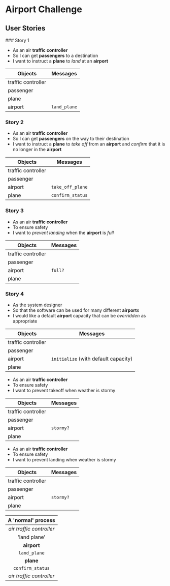 # Airport Challenge

## User Stories

### Story 1
* As an air **traffic controller** 
* So I can get **passengers** to a destination 
* I want to instruct a **plane** to _land_ at an **airport**  

|Objects            |Messages     |
|-------------------|-------------|
|traffic controller |             |
|passenger          |             |
|plane              |             |
|airport            |`land_plane` |

### Story 2
* As an air **traffic controller** 
* So I can get **passengers** on the way to their destination 
* I want to instruct a **plane** to _take off_ from an **airport** and _confirm_ that it is no longer in the **airport**  

|Objects            |Messages         |
|-------------------|-----------------|
|traffic controller |                 |
|passenger          |                 |
|airport            |`take_off_plane` |
|plane              |`confirm_status` |

### Story 3
* As an air **traffic controller** 
* To ensure safety 
* I want to _prevent landing_ when the **airport** is _full_  

|Objects            |Messages         |
|-------------------|-----------------|
|traffic controller |                 |
|passenger          |                 |
|airport            |`full?`          |
|plane              |                 |

### Story 4
* As the system designer
* So that the software can be used for many different **airport**s
* I would like a default **airport** capacity that can be _overridden_ as appropriate  

|Objects            |Messages                            |
|-------------------|------------------------------------|
|traffic controller |                                    |
|passenger          |                                    |
|airport            |`initialize` (with default capacity)|
|plane              |                                    |

* As an air **traffic controller** 
* To ensure safety 
* I want to prevent takeoff when weather is stormy  

|Objects            |Messages    |
|-------------------|------------|
|traffic controller |            |
|passenger          |            |
|airport            |`stormy?`   |
|plane              |            |

* As an air **traffic controller** 
* To ensure safety 
* I want to prevent landing when weather is stormy  

|Objects            |Messages    |
|-------------------|------------|
|traffic controller |            |
|passenger          |            |
|airport            |`stormy?`   |
|plane              |            |

|A 'normal' process       |
|:-----------------------:|
|_air traffic controller_ |
|'land plane'             |
|**airport**              |
|`land_plane`             |
|**plane**                |
|`confirm_status`         |
|_air traffic controller_ |